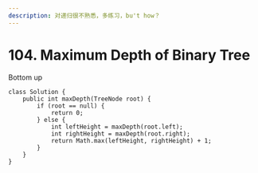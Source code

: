 ```yaml
---
description: 对递归很不熟悉，多练习，bu't how？
---
```


# 104. Maximum Depth of Binary Tree

Bottom up

```
class Solution {
    public int maxDepth(TreeNode root) {
        if (root == null) {
            return 0;
        } else {
            int leftHeight = maxDepth(root.left);
            int rightHeight = maxDepth(root.right);
            return Math.max(leftHeight, rightHeight) + 1;
        }
    }
}


```
